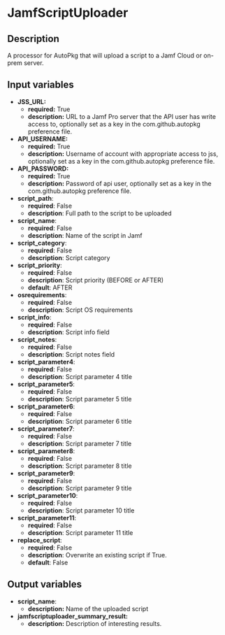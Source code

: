 # JamfScriptUploader

## Description

A processor for AutoPkg that will upload a script to a Jamf Cloud or on-prem server.

## Input variables

- **JSS_URL:**
  - **required:** True
  - **description:** URL to a Jamf Pro server that the API user has write access to, optionally set as a key in the com.github.autopkg preference file.
- **API_USERNAME:**
  - **required:** True
  - **description:** Username of account with appropriate access to jss, optionally set as a key in the com.github.autopkg preference file.
- **API_PASSWORD:**
  - **required:** True
  - **description:** Password of api user, optionally set as a key in the com.github.autopkg preference file.
- **script_path**:
  - **required**: False
  - **description**: Full path to the script to be uploaded
- **script_name**:
  - **required**: False
  - **description**: Name of the script in Jamf
- **script_category**:
  - **required**: False
  - **description**: Script category
- **script_priority**:
  - **required**: False
  - **description**: Script priority (BEFORE or AFTER)
  - **default**: AFTER
- **osrequirements**:
  - **required**: False
  - **description**: Script OS requirements
- **script_info**:
  - **required**: False
  - **description**: Script info field
- **script_notes**:
  - **required**: False
  - **description**: Script notes field
- **script_parameter4**:
  - **required**: False
  - **description**: Script parameter 4 title
- **script_parameter5**:
  - **required**: False
  - **description**: Script parameter 5 title
- **script_parameter6**:
  - **required**: False
  - **description**: Script parameter 6 title
- **script_parameter7**:
  - **required**: False
  - **description**: Script parameter 7 title
- **script_parameter8**:
  - **required**: False
  - **description**: Script parameter 8 title
- **script_parameter9**:
  - **required**: False
  - **description**: Script parameter 9 title
- **script_parameter10**:
  - **required**: False
  - **description**: Script parameter 10 title
- **script_parameter11**:
  - **required**: False
  - **description**: Script parameter 11 title
- **replace_script**:
  - **required**: False
  - **description**: Overwrite an existing script if True.
  - **default**: False

## Output variables

- **script_name**:
  - **description:** Name of the uploaded script
- **jamfscriptuploader_summary_result:**
  - **description:** Description of interesting results.
